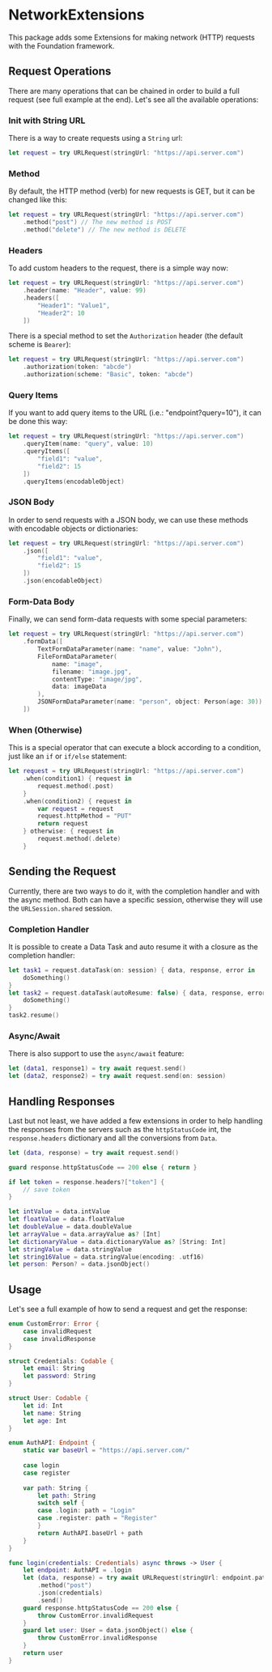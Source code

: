 # NetworkExtensions

This package adds some Extensions for making network (HTTP) requests with the Foundation framework.

## Request Operations

There are many operations that can be chained in order to build a full request (see full example at the end). Let's see all the available operations:

### Init with String URL

There is a way to create requests using a `String` url:

```swift
let request = try URLRequest(stringUrl: "https://api.server.com")
```

### Method

By default, the HTTP method (verb) for new requests is GET, but it can be changed like this:

```swift
let request = try URLRequest(stringUrl: "https://api.server.com")
	.method("post") // The new method is POST
	.method("delete") // The new method is DELETE
```

### Headers

To add custom headers to the request, there is a simple way now:

```swift
let request = try URLRequest(stringUrl: "https://api.server.com")
	.header(name: "Header", value: 99)
	.headers([
		"Header1": "Value1",
		"Header2": 10
	])
```

There is a special method to set the `Authorization` header (the default scheme is `Bearer`):

```swift
let request = try URLRequest(stringUrl: "https://api.server.com")
	.authorization(token: "abcde")
	.authorization(scheme: "Basic", token: "abcde")
```

### Query Items

If you want to add query items to the URL (i.e.: "endpoint?query=10"), it can be done this way:


```swift
let request = try URLRequest(stringUrl: "https://api.server.com")
	.queryItem(name: "query", value: 10)
	.queryItems([
		"field1": "value",
		"field2": 15
	])
	.queryItems(encodableObject)
```

### JSON Body

In order to send requests with a JSON body, we can use these methods with encodable objects or dictionaries:

```swift
let request = try URLRequest(stringUrl: "https://api.server.com")
	.json([
		"field1": "value",
		"field2": 15
	])
	.json(encodableObject)
```

### Form-Data Body

Finally, we can send form-data requests with some special parameters:

```swift
let request = try URLRequest(stringUrl: "https://api.server.com")
	.formData([
		TextFormDataParameter(name: "name", value: "John"),
		FileFormDataParameter(
			name: "image",
			filename: "image.jpg",
			contentType: "image/jpg",
			data: imageData
		),
		JSONFormDataParameter(name: "person", object: Person(age: 30))
	])
```

### When (Otherwise)

This is a special operator that can execute a block according to a condition, just like an `if` or `if/else` statement:

```swift
let request = try URLRequest(stringUrl: "https://api.server.com")
	.when(condition1) { request in
		request.method(.post)
	}
	.when(condition2) { request in
		var request = request
		request.httpMethod = "PUT"
		return request
	} otherwise: { request in
		request.method(.delete)
	}
```

## Sending the Request

Currently, there are two ways to do it, with the completion handler and with the async method. Both can have a specific session, otherwise they will use the `URLSession.shared` session.

### Completion Handler

It is possible to create a Data Task and auto resume it with a closure as the completion handler:

```swift
let task1 = request.dataTask(on: session) { data, response, error in
	doSomething()
}
let task2 = request.dataTask(autoResume: false) { data, response, error in
	doSomething()
}
task2.resume()
```

### Async/Await

There is also support to use the `async/await` feature:

```swift
let (data1, response1) = try await request.send()
let (data2, response2) = try await request.send(on: session)
```

## Handling Responses

Last but not least, we have added a few extensions in order to help handling the responses from the servers such as the `httpStatusCode` int, the `response.headers` dictionary and all the conversions from `Data`.

```swift
let (data, response) = try await request.send()

guard response.httpStatusCode == 200 else { return }

if let token = response.headers?["token"] {
	// save token
}

let intValue = data.intValue
let floatValue = data.floatValue
let doubleValue = data.doubleValue
let arrayValue = data.arrayValue as? [Int]
let dictionaryValue = data.dictionaryValue as? [String: Int]
let stringValue = data.stringValue
let string16Value = data.stringValue(encoding: .utf16)
let person: Person? = data.jsonObject()
```

## Usage

Let's see a full example of how to send a request and get the response:

```swift
enum CustomError: Error {
	case invalidRequest
	case invalidResponse
}

struct Credentials: Codable {
	let email: String
	let password: String
}

struct User: Codable {
	let id: Int
	let name: String
	let age: Int
}

enum AuthAPI: Endpoint {
	static var baseUrl = "https://api.server.com/"
	
	case login
	case register
	
	var path: String {
		let path: String
		switch self {
		case .login: path = "Login"
		case .register: path = "Register"
		}
		return AuthAPI.baseUrl + path
	}
}

func login(credentials: Credentials) async throws -> User {
	let endpoint: AuthAPI = .login
	let (data, response) = try await URLRequest(stringUrl: endpoint.path)
		.method("post")
		.json(credentials)
		.send()
	guard response.httpStatusCode == 200 else {
		throw CustomError.invalidRequest
	}
	guard let user: User = data.jsonObject() else {
		throw CustomError.invalidResponse
	}
	return user
}
```
